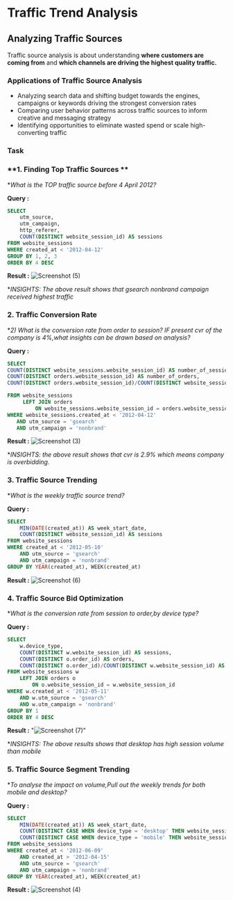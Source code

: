 
# Traffic Trend Analysis

## Analyzing Traffic Sources
Traffic source analysis is about understanding **where customers are coming from** and **which channels are driving the highest quality traffic.**

### **Applications of Traffic Source Analysis**
- Analyzing search data and shifting budget towards the engines, campaigns or keywords driving the strongest conversion rates
- Comparing user behavior patterns across traffic sources to inform creative and messaging strategy
- Identifying opportunities to eliminate wasted spend or scale high-converting traffic
### **Task**
### **1. Finding Top Traffic Sources **
**What is the TOP traffic source before 4 April 2012?*


**Query :**
```sql
SELECT 
	utm_source,
	utm_campaign,
	http_referer,
	COUNT(DISTINCT website_session_id) AS sessions
FROM website_sessions
WHERE created_at < '2012-04-12'
GROUP BY 1, 2, 3
ORDER BY 4 DESC
```

**Result :**
![Screenshot (5)](https://github.com/anjali971611/E-commerce_Data_Analysis/assets/150220050/f4d364d6-1317-42c4-8221-cbce804fbbfe)

**INSIGHTS: The above result shows that gsearch nonbrand campaign received highest traffic*

  ### **2. Traffic Conversion Rate**
  **2) What is the conversion rate from order to session? IF present cvr of the company is 4%,what insights can be drawn based on analysis?*


**Query :**
```sql
SELECT 
COUNT(DISTINCT website_sessions.website_session_id) AS number_of_sessions,
COUNT(DISTINCT orders.website_session_id) AS number_of_orders,
COUNT(DISTINCT orders.website_session_id)/COUNT(DISTINCT website_sessions.website_session_id) AS conversion_rate

FROM website_sessions
     LEFT JOIN orders
         ON website_sessions.website_session_id = orders.website_session_id
WHERE website_sessions.created_at < '2012-04-12'
   AND utm_source = 'gsearch'
   AND utm_campaign = 'nonbrand'
```

**Result :**
![Screenshot (3)](https://github.com/anjali971611/E-commerce_Data_Analysis/assets/150220050/0fdbfba9-4a58-47d3-a724-873ec2c8589f)

**INSIGHTS: the above result shows that cvr is 2.9% which means company is overbidding.*

### **3. Traffic Source Trending**
**What is the weekly traffic source trend?*


**Query :**
```sql
SELECT
	MIN(DATE(created_at)) AS week_start_date,
	COUNT(DISTINCT website_session_id) AS sessions
FROM website_sessions 
WHERE created_at < '2012-05-10'
	AND utm_source = 'gsearch'
	AND utm_campaign = 'nonbrand'
GROUP BY YEAR(created_at), WEEK(created_at)
```

**Result :**
![Screenshot (6)](https://github.com/anjali971611/E-commerce_Data_Analysis/assets/150220050/5cf2c1d9-e1a8-4aba-934b-2fdcd27d69de)

### **4. Traffic Source Bid Optimization**
**What is the conversion rate from session to order,by device type?*


**Query :**
```sql
SELECT
	w.device_type,
	COUNT(DISTINCT w.website_session_id) AS sessions,
	COUNT(DISTINCT o.order_id) AS orders,
	COUNT(DISTINCT o.order_id)/COUNT(DISTINCT w.website_session_id) AS session_to_order_CVR
FROM website_sessions w
	LEFT JOIN orders o
		ON o.website_session_id = w.website_session_id
WHERE w.created_at < '2012-05-11'
	AND w.utm_source = 'gsearch'
	AND w.utm_campaign = 'nonbrand'
GROUP BY 1
ORDER BY 4 DESC
```

**Result :**
"![Screenshot (7)](https://github.com/anjali971611/E-commerce_Data_Analysis/assets/150220050/b3a8ad48-9798-4202-a527-f8ed9860a948)"

**INSIGHTS: The above results shows that desktop has high session volume than mobile*

### **5. Traffic Source Segment Trending**
**To analyse the impact on volume,Pull out the weekly trends for both mobile and desktop?*

**Query :**
```sql
SELECT
	MIN(DATE(created_at)) AS week_start_date,
	COUNT(DISTINCT CASE WHEN device_type = 'desktop' THEN website_session_id ELSE NULL END) AS dtop_session,
	COUNT(DISTINCT CASE WHEN device_type = 'mobile' THEN website_session_id ELSE NULL END) AS mob_session
FROM website_sessions
WHERE created_at < '2012-06-09'
	AND created_at > '2012-04-15'
	AND utm_source = 'gsearch'
	AND utm_campaign = 'nonbrand'
GROUP BY YEAR(created_at), WEEK(created_at)
```

**Result :**
![Screenshot (4)](https://github.com/anjali971611/E-commerce_Data_Analysis/assets/150220050/cb06cb6f-660f-4852-bb87-266aae911125)




  

